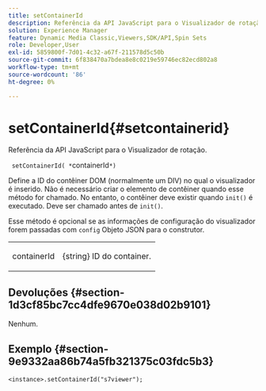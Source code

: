 ```yaml
---
title: setContainerId
description: Referência da API JavaScript para o Visualizador de rotação.
solution: Experience Manager
feature: Dynamic Media Classic,Viewers,SDK/API,Spin Sets
role: Developer,User
exl-id: 5859800f-7d01-4c32-a67f-211578d5c50b
source-git-commit: 6f838470a7bdea8e8c0219e59746ec82ecd802a8
workflow-type: tm+mt
source-wordcount: '86'
ht-degree: 0%

---
```


# setContainerId{#setcontainerid}

Referência da API JavaScript para o Visualizador de rotação.

` setContainerId( *`containerId`*)`

Define a ID do contêiner DOM (normalmente um DIV) no qual o visualizador é inserido. Não é necessário criar o elemento de contêiner quando esse método for chamado. No entanto, o contêiner deve existir quando `init()` é executado. Deve ser chamado antes de `init()`.

Esse método é opcional se as informações de configuração do visualizador forem passadas com `config` Objeto JSON para o construtor.

<table id="table_896DFF34A68A403DB93A6D597461A573"> 
 <tbody> 
  <tr> 
   <td colname="col1"> <p> <span class="codeph"> <span class="varname"> containerId </span> </span> </p> </td> 
   <td colname="col2"> <p> <span class="codeph"> {string} </span> ID do container. </p> </td> 
  </tr> 
 </tbody> 
</table>

## Devoluções {#section-1d3cf85bc7cc4dfe9670e038d02b9101}

Nenhum.

## Exemplo {#section-9e9332aa86b74a5fb321375c03fdc5b3}

```
<instance>.setContainerId("s7viewer");
```
